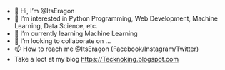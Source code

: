 - 👋 Hi, I’m @ItsEragon
- 👀 I’m interested in Python Programming, Web Development, Machine Learning, Data Science, etc.
- 🌱 I’m currently learning Machine Learning
- 💞️ I’m looking to collaborate on ...
- 📫 How to reach me @ItsEragon (Facebook/Instagram/Twitter)
- Take a loot at my blog https://Tecknoking.blogspot.com

<!---
ItsEragon/ItsEragon is a ✨ special ✨ repository because its `README.md` (this file) appears on your GitHub profile.
You can click the Preview link to take a look at your changes.
--->
